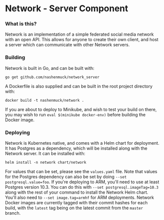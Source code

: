 # Network - Server Component
### What is this?
Network is an implementation of a simple federated social media network with an open API. This allows for anyone to create their own client, and host a server which can communicate with other Network servers.
### Building
Network is built in Go, and can be built with:
```
go get github.com/nashenmuck/network_server
```
A Dockerfile is also supplied and can be built in the root project directory with:
```
docker build -t nashenmuck/network .
```
If you are about to deploy to Minikube, and wish to test your build on there, you may wish to run `eval $(minikube docker-env)` before building the Docker image.
### Deploying
Network is Kubernetes native, and comes with a Helm chart for deployment. It has Postgres as a dependency, which will be installed along with the Network server. It can be installed with:
```
helm install -n network chart/network
```
For values that can be set, please see the `values.yaml` file. Note that values for the Postgres dependency can also be set by doing `--set postgresql.value=foo`. If you're deploying to ARM, you'll need to use at least Postgres version 10.3. You can do this with `--set postgresql.imageTag=10.3` along with the rest of your command to install the Network Helm chart. You'll also need to `--set image.tag=armhf` for ARM deployments. Network Docker images are currently tagged with their commit hashes for each build, with the `latest` tag being on the latest commit from the `master` branch.